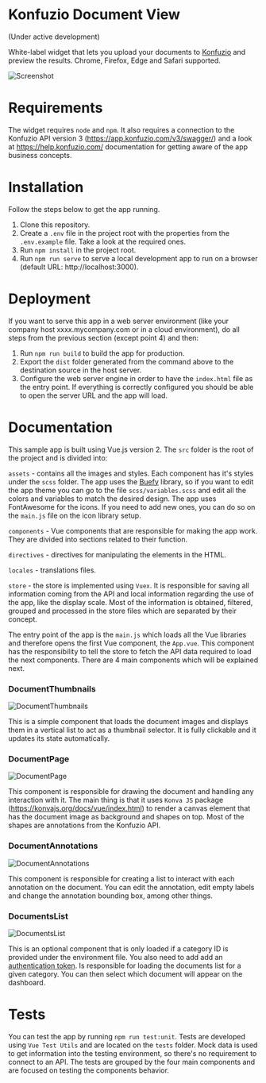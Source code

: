 # Konfuzio Document View

(Under active development)

White-label widget that lets you upload your documents to [Konfuzio](https://konfuzio.com) and preview the results. Chrome, Firefox, Edge and Safari supported.

![Screenshot](http://raw.githubusercontent.com/konfuzio-ai/konfuzio-capture-vue/main/screenshot.png)

# **Requirements**

The widget requires `node` and `npm`. It also requires a connection to the Konfuzio API version 3 (https://app.konfuzio.com/v3/swagger/) and a look at https://help.konfuzio.com/ documentation for getting aware of the app business concepts.

# **Installation**

Follow the steps below to get the app running.

1. Clone this repository.
2. Create a `.env` file in the project root with the properties from the `.env.example` file. Take a look at the required ones. 
3. Run `npm install` in the project root.
4. Run `npm run serve` to serve a local development app to run on a browser (default URL: http://localhost:3000).

# **Deployment**

If you want to serve this app in a web server environment (like your company host xxxx.mycompany.com or in a cloud environment), do all steps from the previous section (except point 4) and then:

1. Run `npm run build` to build the app for production. 
2. Export the `dist` folder generated from the command above to the destination source in the host server.
3. Configure the web server engine in order to have the `index.html` file as the entry point. If everything is correctly configured you should be able to open the server URL and the app will load.

# **Documentation**

This sample app is built using Vue.js version 2. The `src` folder is the root of the project and is divided into:

`assets` - contains all the images and styles. Each component has it's styles under the `scss` folder. The app uses the [Buefy](https://buefy.org) library, so if you want to edit the app theme you can go to the file `scss/variables.scss` and edit all the colors and variables to match the desired design. 
The app uses FontAwesome for the icons. If you need to add new ones, you can do so on the `main.js` file on the icon library setup.

`components` - Vue components that are responsible for making the app work. They are divided into sections related to their function.

`directives` - directives for manipulating the elements in the HTML.

`locales` - translations files.

`store` - the store is implemented using `Vuex`. It is responsible for saving all information coming from the API and local information regarding the use of the app, like the display scale. Most of the information is obtained, filtered, grouped and processed in the store files which are separated by their concept.

The entry point of the app is the `main.js` which loads all the Vue libraries and therefore opens the first Vue component, the `App.vue`. This component has the responsibility to tell the store to fetch the API data required to load the next components. There are 4 main components which will be explained next.

### DocumentThumbnails

![DocumentThumbnails](http://raw.githubusercontent.com/konfuzio-ai/konfuzio-capture-vue/main/document_thumbnails.svg)

This is a simple component that loads the document images and displays them in a vertical list to act as a thumbnail selector. It is fully clickable and it updates its state automatically.

### DocumentPage

![DocumentPage](http://raw.githubusercontent.com/konfuzio-ai/konfuzio-capture-vue/main/document_page.svg)

This component is responsible for drawing the document and handling any interaction with it. The main thing is that it uses `Konva JS` package (https://konvajs.org/docs/vue/index.html) to render a canvas element that has the document image as background and shapes on top. Most of the shapes are annotations from the Konfuzio API. 

### DocumentAnnotations

![DocumentAnnotations](http://raw.githubusercontent.com/konfuzio-ai/konfuzio-capture-vue/main/document_annotations.svg)

This component is responsible for creating a list to interact with each annotation on the document. You can edit the annotation, edit empty labels and change the annotation bounding box, among other things. 

### DocumentsList

![DocumentsList](http://raw.githubusercontent.com/konfuzio-ai/konfuzio-capture-vue/main/documents_list.gif)

This is an optional component that is only loaded if a category ID is provided under the environment file. You also need to add add an [authentication token](https://dev.konfuzio.com/web/api_v3.html#authentication). Is responsible for loading the documents list for a given category. You can then select which document will appear on the dashboard.

# **Tests**

You can test the app by running `npm run test:unit`. Tests are developed using `Vue Test Utils` and are located on the `tests` folder. Mock data is used to get information into the testing environment, so there's no requirement to connect to an API. The tests are grouped by the four main components and are focused on testing the components behavior.
